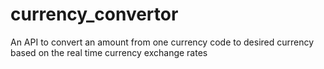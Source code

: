 # currency_convertor
An API to convert an amount from one currency code to desired currency based on the real time currency exchange rates
